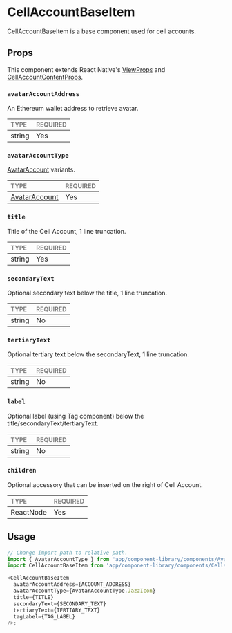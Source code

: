 # CellAccountBaseItem

CellAccountBaseItem is a base component used for cell accounts.

## Props

This component extends React Native's [ViewProps](https://reactnative.dev/docs/view) and [CellAccountContentProps](../CellAccountContent/CellAccountContent.types.ts#L10).

### `avatarAccountAddress`

An Ethereum wallet address to retrieve avatar.

| <span style="color:gray;font-size:14px">TYPE</span> | <span style="color:gray;font-size:14px">REQUIRED</span> |
| :-------------------------------------------------- | :------------------------------------------------------ |
| string                                              | Yes                                                     |

### `avatarAccountType`

[AvatarAccount](../../Avatars/AvatarAccount/AvatarAccount.tsx) variants.

| <span style="color:gray;font-size:14px">TYPE</span>         | <span style="color:gray;font-size:14px">REQUIRED</span> |
| :---------------------------------------------------------- | :------------------------------------------------------ |
| [AvatarAccount](../../Avatars/AvatarAccount/AvatarAccount.types.ts#L6) | Yes                                                     |

### `title`

Title of the Cell Account, 1 line truncation.

| <span style="color:gray;font-size:14px">TYPE</span> | <span style="color:gray;font-size:14px">REQUIRED</span> |
| :-------------------------------------------------- | :------------------------------------------------------ |
| string                                              | Yes                                                     |

### `secondaryText`

Optional secondary text below the title, 1 line truncation.

| <span style="color:gray;font-size:14px">TYPE</span> | <span style="color:gray;font-size:14px">REQUIRED</span> |
| :-------------------------------------------------- | :------------------------------------------------------ |
| string                                              | No                                                      |

### `tertiaryText`

Optional tertiary text below the secondaryText, 1 line truncation.

| <span style="color:gray;font-size:14px">TYPE</span> | <span style="color:gray;font-size:14px">REQUIRED</span> |
| :-------------------------------------------------- | :------------------------------------------------------ |
| string                                              | No                                                      |

### `label`

Optional label (using Tag component) below the title/secondaryText/tertiaryText.

| <span style="color:gray;font-size:14px">TYPE</span> | <span style="color:gray;font-size:14px">REQUIRED</span> |
| :-------------------------------------------------- | :------------------------------------------------------ |
| string                                              | No                                                      |

### `children`

Optional accessory that can be inserted on the right of Cell Account.

| <span style="color:gray;font-size:14px">TYPE</span> | <span style="color:gray;font-size:14px">REQUIRED</span> |
| :-------------------------------------------------- | :------------------------------------------------------ |
| ReactNode                                           | Yes                                                     |

## Usage

```javascript
// Change import path to relative path.
import { AvatarAccountType } from 'app/component-library/components/Avatars/AvatarAccount/AvatarAccount';
import CellAccountBaseItem from 'app/component-library/components/Cells/CellAccountBaseItem/CellAccountBaseItem';

<CellAccountBaseItem
  avatarAccountAddress={ACCOUNT_ADDRESS}
  avatarAccountType={AvatarAccountType.JazzIcon}
  title={TITLE}
  secondaryText={SECONDARY_TEXT}
  tertiaryText={TERTIARY_TEXT}
  tagLabel={TAG_LABEL}
/>;
```
